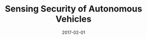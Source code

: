 ---
title: "Sensing Security of Autonomous Vehicles"
collection: talks
type: "Talk"
permalink: /talks/2017-02-talk-shanghai
venue: "China Automotive Cyber Security Summit 2017"
date: 2017-02-01
location: "Shanghai, China"
---